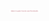 <img src="https://github.com/matthewsides/Reboot-Games-Policies-and-Procedures/blob/master/RG_H_Text.png" width="48">

